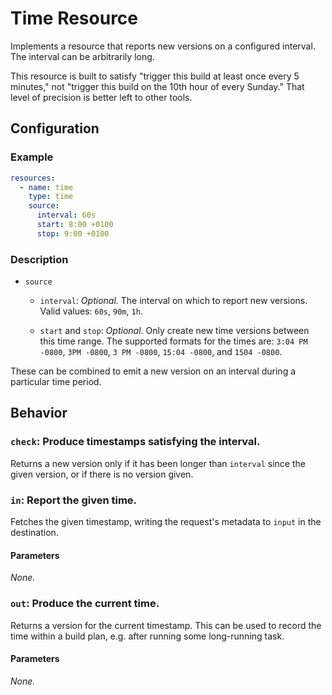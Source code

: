 # Time Resource

Implements a resource that reports new versions on a configured interval. The
interval can be arbitrarily long.

This resource is built to satisfy "trigger this build at least once every 5
minutes," not "trigger this build on the 10th hour of every Sunday." That
level of precision is better left to other tools.


## Configuration

### Example

```yaml
resources:
  - name: time
    type: time
    source:
      interval: 60s
      start: 8:00 +0100
      stop: 9:00 +0100
```

### Description

* `source`
   * `interval`: *Optional.* The interval on which to report new versions. Valid
     values: `60s`, `90m`, `1h`.

   * `start` and `stop`: *Optional.* Only create new time versions between this
     time range. The supported formats for the times are: `3:04 PM -0800`, `3PM
     -0800`, `3 PM -0800`, `15:04 -0800`, and `1504 -0800`.

These can be combined to emit a new version on an interval during a particular
time period.

## Behavior

### `check`: Produce timestamps satisfying the interval.

Returns a new version only if it has been longer than `interval` since the
given version, or if there is no version given.


### `in`: Report the given time.

Fetches the given timestamp, writing the request's metadata to `input` in the
destination.

#### Parameters

*None.*


### `out`: Produce the current time.

Returns a version for the current timestamp. This can be used to record the
time within a build plan, e.g. after running some long-running task.

#### Parameters

*None.*
